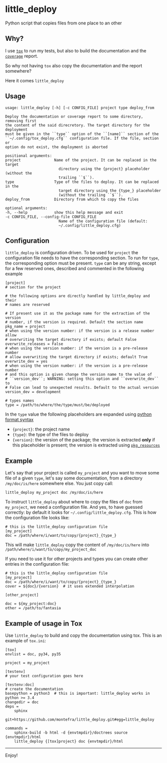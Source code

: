 # little_deploy

Python script that copies files from one place to an other

## Why?

I use [``tox``](http://tox.readthedocs.org/en/latest/) to run my tests, but also
to build the documentation and the
[``coverage``](https://pypi.python.org/pypi/coverage) report.

So why not having ``tox`` also copy the documentation and the report somewhere?

Here it comes ``little_deploy``

## Usage

    usage: little_deploy [-h] [-c CONFIG_FILE] project type deploy_from

    Deploy the documentation or coverage report to some directory, removing first
    the content of the said direcretory. The target directory for the deployment
    must be given in the ``type`` option of the ``[name]`` section of the
    ``~/.config/tox_deploy.cfg`` configuration file. If the file, section or
    option do not exist, the deployment is aborted

    positional arguments:
    project               Name of the project. It can be replaced in the target
                            directory using the {project} placeholder (without the
                            trailing ``$``).
    type                  Type of the files to deploy. It can be replaced in the
                            target directory using the {type_} placeholder
                            (without the trailing ``$``).
    deploy_from           Directory from which to copy the files

    optional arguments:
    -h, --help            show this help message and exit
    -c CONFIG_FILE, --config-file CONFIG_FILE
                            Name of the configuration file (default:
                            ~/.config/little_deploy.cfg)

## Configuration

``little_deploy`` is configuration driven. To be used for ``project`` the
configuration file needs to have the corresponding section. To run for ``type``,
the corresponding option must be present. ``type`` can be any string, except for
a few reserved ones, described and commented in the following example

    [project]
    # section for the project

    # the following options are directly handled by little_deploy and their
    # names are reserved

    # If present use it as the package name for the extraction of the version
    # number, if the version is required. Default the section name
    pkg_name = project
    # when using the version number: if the version is a release number allow
    # overwriting the target directory if exists; default False
    overwrite_releases = False
    # when using the version number: if the version is a pre-release number
    # allow overwriting the target directory if exists; default True
    overwrite_dev = yes
    # when using the version number: if the version is a pre-release number
    # and this option is given change the version name to the value of
    # ``version_dev``; WARNING: setting this option and ``overwrite_dev`` to
    # False can lead to unexpected results. Default to the actual version
    version_dev = development

    # types names
    type = /path/to/where/the/type/must/be/deployed

In the ``type`` value the following placeholders are expanded using [python
format
syntax](https://docs.python.org/3/library/string.html#custom-string-formatting)

* ``{project}``: the project name
* ``{type}``: the type of the files to deploy
* ``{version}``: the version of the package; the version is extracted **only**
  if this placeholder is present; the version is extracted using
  [``pkg_resources``](https://pythonhosted.org/setuptools/pkg_resources.html)

## Example

Let's say that your project is called ``my_project`` and you want to move some
file of a given ``type``, let's say some documentation, from a directory
``/my/doc/is/here`` somewhere else. You just copy call:

    little_deploy my_project doc /my/doc/is/here

To instruct ``little_deploy`` about where to copy the files of ``doc`` from
``my_project``, we need a configuration file. And yes, to have guessed
correctly: by default it looks for ``~/.config/little_deploy.cfg``. This is how
the configuration file looks like:

    # this is the little_deploy configuration file
    [my_project]
    doc = /path/where/i/want/to/copy/{project}_{type_}

This will make ``little_deploy`` copy the content of ``/my/doc/is/here`` into
``/path/where/i/want/to/copy/my_project_doc``

If you need to use it for other projects and types you can create other entries
in the configuration file:

    # this is the little_deploy configuration file
    [my_project]
    doc = /path/where/i/want/to/copy/{project}_{type_}
    cover = ${doc}/{version}  # it uses extended interpolation

    [other_project]

    doc = ${my_project:doc}
    other = /path/to/fantasia

## Example of usage in Tox

Use ``little_deploy`` to build and copy the documentation using tox. This is an
example of ``tox.ini``:

    [tox]
    envlist = doc, py34, py35

    project = my_project

    [testenv]
    # your test configuration goes here

    [testenv:doc]
    # create the documentation
    basepython = python3  # this is important: little_deploy works in python >= 3.4
    changedir = doc
    deps =
        sphinx
        git+https://github.com/montefra/little_deploy.git#egg=little_deploy

    commands =
        sphinx-build -b html -d {envtmpdir}/doctrees source {envtmpdir}/html
        little_deploy {[tox]project} doc {envtmpdir}/html


----

Enjoy!
